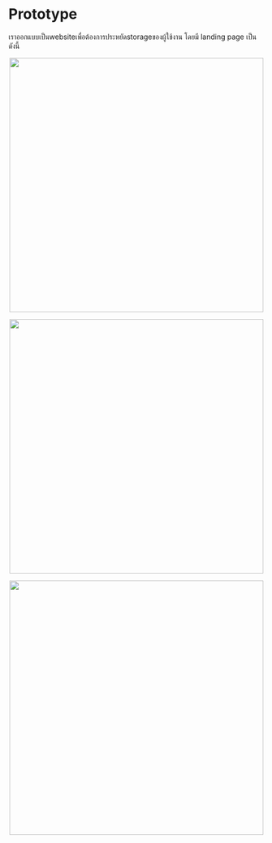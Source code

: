 # Prototype

เราออกแบบเป็นwebsiteเพื่อต้องการประหยัดstorageของผู้ใช้งาน โดยมี landing page เป็นดังนี้

<p align = "center">
  <img src="/Proto/landing.png" alt="" width = 500px>
</p>

<p align = "center">
  <img src="/Proto/land2.png" alt="" width = 500px>
</p>

<p align = "center">
  <img src="/Proto/land3.png" alt="" width = 500px>
</p>
